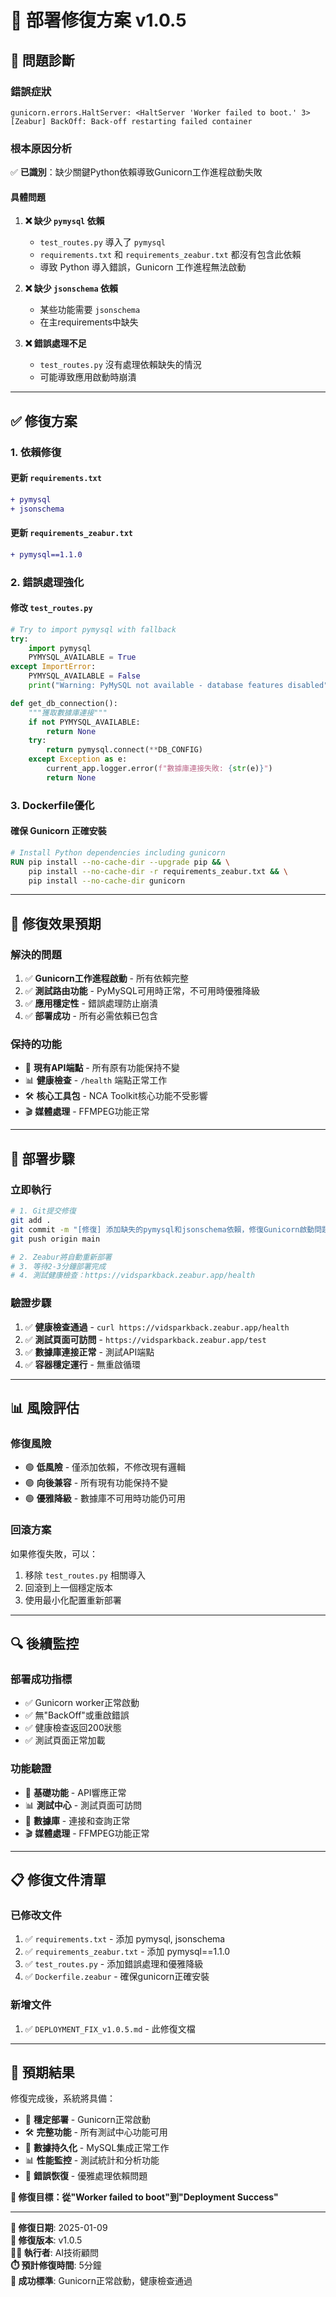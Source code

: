 # 🔧 部署修復方案 v1.0.5

## 🚨 **問題診斷**

### **錯誤症狀**
```
gunicorn.errors.HaltServer: <HaltServer 'Worker failed to boot.' 3>
[Zeabur] BackOff: Back-off restarting failed container
```

### **根本原因分析**
✅ **已識別**：缺少關鍵Python依賴導致Gunicorn工作進程啟動失敗

#### **具體問題**
1. **❌ 缺少 `pymysql` 依賴**
   - `test_routes.py` 導入了 `pymysql`
   - `requirements.txt` 和 `requirements_zeabur.txt` 都沒有包含此依賴
   - 導致 Python 導入錯誤，Gunicorn 工作進程無法啟動

2. **❌ 缺少 `jsonschema` 依賴**
   - 某些功能需要 `jsonschema`
   - 在主requirements中缺失

3. **❌ 錯誤處理不足**
   - `test_routes.py` 沒有處理依賴缺失的情況
   - 可能導致應用啟動時崩潰

---

## ✅ **修復方案**

### **1. 依賴修復**

#### **更新 `requirements.txt`**
```diff
+ pymysql
+ jsonschema
```

#### **更新 `requirements_zeabur.txt`**
```diff
+ pymysql==1.1.0
```

### **2. 錯誤處理強化**

#### **修改 `test_routes.py`**
```python
# Try to import pymysql with fallback
try:
    import pymysql
    PYMYSQL_AVAILABLE = True
except ImportError:
    PYMYSQL_AVAILABLE = False
    print("Warning: PyMySQL not available - database features disabled")

def get_db_connection():
    """獲取數據庫連接"""
    if not PYMYSQL_AVAILABLE:
        return None
    try:
        return pymysql.connect(**DB_CONFIG)
    except Exception as e:
        current_app.logger.error(f"數據庫連接失敗: {str(e)}")
        return None
```

### **3. Dockerfile優化**

#### **確保 Gunicorn 正確安裝**
```dockerfile
# Install Python dependencies including gunicorn
RUN pip install --no-cache-dir --upgrade pip && \
    pip install --no-cache-dir -r requirements_zeabur.txt && \
    pip install --no-cache-dir gunicorn
```

---

## 🎯 **修復效果預期**

### **解決的問題**
1. ✅ **Gunicorn工作進程啟動** - 所有依賴完整
2. ✅ **測試路由功能** - PyMySQL可用時正常，不可用時優雅降級
3. ✅ **應用穩定性** - 錯誤處理防止崩潰
4. ✅ **部署成功** - 所有必需依賴已包含

### **保持的功能**
- 🔄 **現有API端點** - 所有原有功能保持不變
- 📊 **健康檢查** - `/health` 端點正常工作
- 🛠️ **核心工具包** - NCA Toolkit核心功能不受影響
- 🎬 **媒體處理** - FFMPEG功能正常

---

## 🚀 **部署步驟**

### **立即執行**
```bash
# 1. Git提交修復
git add .
git commit -m "[修復] 添加缺失的pymysql和jsonschema依賴，修復Gunicorn啟動問題"
git push origin main

# 2. Zeabur將自動重新部署
# 3. 等待2-3分鐘部署完成
# 4. 測試健康檢查：https://vidsparkback.zeabur.app/health
```

### **驗證步驟**
1. ✅ **健康檢查通過** - `curl https://vidsparkback.zeabur.app/health`
2. ✅ **測試頁面可訪問** - `https://vidsparkback.zeabur.app/test`
3. ✅ **數據庫連接正常** - 測試API端點
4. ✅ **容器穩定運行** - 無重啟循環

---

## 📊 **風險評估**

### **修復風險**
- 🟢 **低風險** - 僅添加依賴，不修改現有邏輯
- 🟢 **向後兼容** - 所有現有功能保持不變
- 🟢 **優雅降級** - 數據庫不可用時功能仍可用

### **回滾方案**
如果修復失敗，可以：
1. 移除 `test_routes.py` 相關導入
2. 回滾到上一個穩定版本
3. 使用最小化配置重新部署

---

## 🔍 **後續監控**

### **部署成功指標**
- ✅ Gunicorn worker正常啟動
- ✅ 無"BackOff"或重啟錯誤
- ✅ 健康檢查返回200狀態
- ✅ 測試頁面正常加載

### **功能驗證**
- 🧪 **基礎功能** - API響應正常
- 📊 **測試中心** - 測試頁面可訪問
- 💾 **數據庫** - 連接和查詢正常
- 🎬 **媒體處理** - FFMPEG功能正常

---

## 📋 **修復文件清單**

### **已修改文件**
1. ✅ `requirements.txt` - 添加 pymysql, jsonschema
2. ✅ `requirements_zeabur.txt` - 添加 pymysql==1.1.0
3. ✅ `test_routes.py` - 添加錯誤處理和優雅降級
4. ✅ `Dockerfile.zeabur` - 確保gunicorn正確安裝

### **新增文件**
1. ✅ `DEPLOYMENT_FIX_v1.0.5.md` - 此修復文檔

---

## 🎉 **預期結果**

修復完成後，系統將具備：
- 🚀 **穩定部署** - Gunicorn正常啟動
- 🛠️ **完整功能** - 所有測試中心功能可用
- 💾 **數據持久化** - MySQL集成正常工作
- 📊 **性能監控** - 測試統計和分析功能
- 🔧 **錯誤恢復** - 優雅處理依賴問題

**🎯 修復目標：從"Worker failed to boot"到"Deployment Success"**

---

**📅 修復日期**: 2025-01-09  
**🔧 修復版本**: v1.0.5  
**👨‍💻 執行者**: AI技術顧問  
**⏱️ 預計修復時間**: 5分鐘  
**🎯 成功標準**: Gunicorn正常啟動，健康檢查通過

